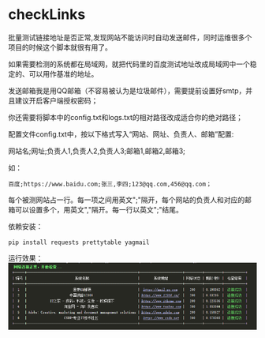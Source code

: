 # checkLinks

批量测试链接地址是否正常,发现网站不能访问时自动发送邮件，同时运维很多个项目的时候这个脚本就很有用了。

如果需要检测的系统都在局域网，就把代码里的百度测试地址改成局域网中一个稳定的、可以用作基准的地址。

发送邮箱我是用QQ邮箱（不容易被认为是垃圾邮件），需要提前设置好smtp，并且建议开启客户端授权密码；

你还需要将脚本中的config.txt和logs.txt的相对路径改成适合你的绝对路径；

配置文件config.txt中，按以下格式写入“网站、网址、负责人、邮箱”配置:

网站名;网址;负责人1,负责人2,负责人3;邮箱1,邮箱2,邮箱3;

如：

    百度;https://www.baidu.com;张三,李四;123@qq.com,456@qq.com；

每个被测网站占一行。每一项之间用英文";"隔开，每个网站的负责人和对应的邮箱可以设置多个，用英文","隔开。每一行以英文";"结尾。

依赖安装：

    pip install requests prettytable yagmail

运行效果：
![your-picture](imgs/运行效果.png?raw=true)
